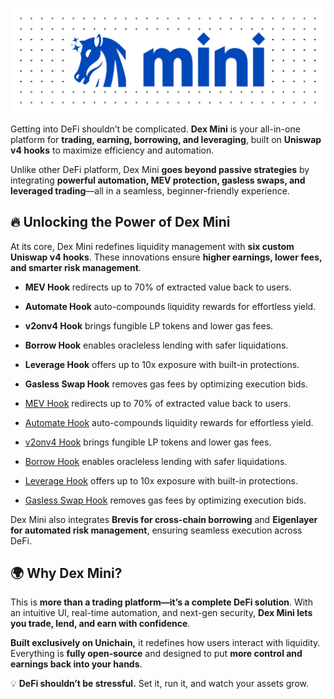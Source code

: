 ![Dex Mini Banner](Dex%20Mini%20Banner.png)

Getting into DeFi shouldn’t be complicated. **Dex Mini** is your all-in-one platform for **trading, earning, borrowing, and leveraging**, built on **Uniswap v4 hooks** to maximize efficiency and automation.  

Unlike other DeFi platform, Dex Mini **goes beyond passive strategies** by integrating **powerful automation, MEV protection, gasless swaps, and leveraged trading**—all in a seamless, beginner-friendly experience.  

## 🔥 Unlocking the Power of Dex Mini  

At its core, Dex Mini redefines liquidity management with **six custom Uniswap v4 hooks**. These innovations ensure **higher earnings, lower fees, and smarter risk management**.  

- **MEV Hook** redirects up to 70% of extracted value back to users.  
- **Automate Hook** auto-compounds liquidity rewards for effortless yield.  
- **v2onv4 Hook** brings fungible LP tokens and lower gas fees.  
- **Borrow Hook** enables oracleless lending with safer liquidations.  
- **Leverage Hook** offers up to 10x exposure with built-in protections.  
- **Gasless Swap Hook** removes gas fees by optimizing execution bids.

- [MEV Hook](https://github.com/YourRepo/MEV-Hook) redirects up to 70% of extracted value back to users.
- [Automate Hook](https://github.com/YourRepo/Automate-Hook) auto-compounds liquidity rewards for effortless yield.
- [v2onv4 Hook](https://github.com/YourRepo/v2onv4-Hook) brings fungible LP tokens and lower gas fees.
- [Borrow Hook](https://github.com/YourRepo/Borrow-Hook) enables oracleless lending with safer liquidations.
- [Leverage Hook](https://github.com/YourRepo/Leverage-Hook) offers up to 10x exposure with built-in protections.
- [Gasless Swap Hook](https://github.com/YourRepo/Gasless-Swap-Hook) removes gas fees by optimizing execution bids.

Dex Mini also integrates **Brevis for cross-chain borrowing** and **Eigenlayer for automated risk management**, ensuring seamless execution across DeFi.  

## 🌍 Why Dex Mini?  

This is **more than a trading platform—it’s a complete DeFi solution**. With an intuitive UI, real-time automation, and next-gen security, **Dex Mini lets you trade, lend, and earn with confidence**.  

**Built exclusively on Unichain,** it redefines how users interact with liquidity. Everything is **fully open-source** and designed to put **more control and earnings back into your hands**.  

💡 **DeFi shouldn’t be stressful.** Set it, run it, and watch your assets grow.  
